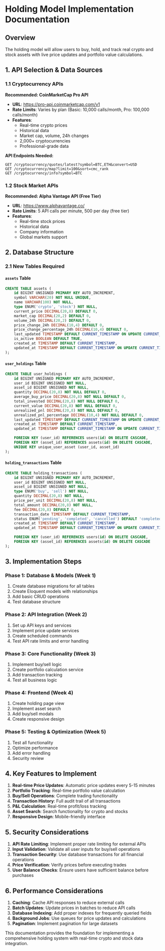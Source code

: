 # Holding Model Implementation Documentation

## Overview
The holding model will allow users to buy, hold, and track real crypto and stock assets with live price updates and portfolio value calculations.

## 1. API Selection & Data Sources

### 1.1 Cryptocurrency APIs
**Recommended: CoinMarketCap Pro API**
- **URL**: https://pro-api.coinmarketcap.com/v1
- **Rate Limits**: Varies by plan (Basic: 10,000 calls/month, Pro: 100,000 calls/month)
- **Features**: 
  - Real-time crypto prices
  - Historical data
  - Market cap, volume, 24h changes
  - 2,000+ cryptocurrencies
  - Professional-grade data

**API Endpoints Needed:**
```
GET /cryptocurrency/quotes/latest?symbol=BTC,ETH&convert=USD
GET /cryptocurrency/map?limit=100&sort=cmc_rank
GET /cryptocurrency/info?symbol=BTC
```

### 1.2 Stock Market APIs
**Recommended: Alpha Vantage API (Free Tier)**
- **URL**: https://www.alphavantage.co/
- **Rate Limits**: 5 API calls per minute, 500 per day (free tier)
- **Features**:
  - Real-time stock prices
  - Historical data
  - Company information
  - Global markets support

## 2. Database Structure

### 2.1 New Tables Required

#### `assets` Table
```sql
CREATE TABLE assets (
    id BIGINT UNSIGNED PRIMARY KEY AUTO_INCREMENT,
    symbol VARCHAR(20) NOT NULL UNIQUE,
    name VARCHAR(100) NOT NULL,
    type ENUM('crypto', 'stock') NOT NULL,
    current_price DECIMAL(20,8) DEFAULT 0,
    market_cap DECIMAL(20,2) DEFAULT 0,
    volume_24h DECIMAL(20,2) DEFAULT 0,
    price_change_24h DECIMAL(10,4) DEFAULT 0,
    price_change_percentage_24h DECIMAL(10,4) DEFAULT 0,
    last_updated TIMESTAMP DEFAULT CURRENT_TIMESTAMP ON UPDATE CURRENT_TIMESTAMP,
    is_active BOOLEAN DEFAULT TRUE,
    created_at TIMESTAMP DEFAULT CURRENT_TIMESTAMP,
    updated_at TIMESTAMP DEFAULT CURRENT_TIMESTAMP ON UPDATE CURRENT_TIMESTAMP
);
```

#### `user_holdings` Table
```sql
CREATE TABLE user_holdings (
    id BIGINT UNSIGNED PRIMARY KEY AUTO_INCREMENT,
    user_id BIGINT UNSIGNED NOT NULL,
    asset_id BIGINT UNSIGNED NOT NULL,
    quantity DECIMAL(20,8) NOT NULL DEFAULT 0,
    average_buy_price DECIMAL(20,8) NOT NULL DEFAULT 0,
    total_invested DECIMAL(20,8) NOT NULL DEFAULT 0,
    current_value DECIMAL(20,8) NOT NULL DEFAULT 0,
    unrealized_pnl DECIMAL(20,8) NOT NULL DEFAULT 0,
    unrealized_pnl_percentage DECIMAL(10,4) NOT NULL DEFAULT 0,
    last_updated TIMESTAMP DEFAULT CURRENT_TIMESTAMP ON UPDATE CURRENT_TIMESTAMP,
    created_at TIMESTAMP DEFAULT CURRENT_TIMESTAMP,
    updated_at TIMESTAMP DEFAULT CURRENT_TIMESTAMP ON UPDATE CURRENT_TIMESTAMP,
    
    FOREIGN KEY (user_id) REFERENCES users(id) ON DELETE CASCADE,
    FOREIGN KEY (asset_id) REFERENCES assets(id) ON DELETE CASCADE,
    UNIQUE KEY unique_user_asset (user_id, asset_id)
);
```

#### `holding_transactions` Table
```sql
CREATE TABLE holding_transactions (
    id BIGINT UNSIGNED PRIMARY KEY AUTO_INCREMENT,
    user_id BIGINT UNSIGNED NOT NULL,
    asset_id BIGINT UNSIGNED NOT NULL,
    type ENUM('buy', 'sell') NOT NULL,
    quantity DECIMAL(20,8) NOT NULL,
    price_per_unit DECIMAL(20,8) NOT NULL,
    total_amount DECIMAL(20,8) NOT NULL,
    fee DECIMAL(20,8) DEFAULT 0,
    transaction_date TIMESTAMP DEFAULT CURRENT_TIMESTAMP,
    status ENUM('pending', 'completed', 'cancelled') DEFAULT 'completed',
    created_at TIMESTAMP DEFAULT CURRENT_TIMESTAMP,
    updated_at TIMESTAMP DEFAULT CURRENT_TIMESTAMP ON UPDATE CURRENT_TIMESTAMP,
    
    FOREIGN KEY (user_id) REFERENCES users(id) ON DELETE CASCADE,
    FOREIGN KEY (asset_id) REFERENCES assets(id) ON DELETE CASCADE
);
```

## 3. Implementation Steps

### Phase 1: Database & Models (Week 1)
1. Create database migrations for all tables
2. Create Eloquent models with relationships
3. Add basic CRUD operations
4. Test database structure

### Phase 2: API Integration (Week 2)
1. Set up API keys and services
2. Implement price update services
3. Create scheduled commands
4. Test API rate limits and error handling

### Phase 3: Core Functionality (Week 3)
1. Implement buy/sell logic
2. Create portfolio calculation service
3. Add transaction tracking
4. Test all business logic

### Phase 4: Frontend (Week 4)
1. Create holding page view
2. Implement asset search
3. Add buy/sell modals
4. Create responsive design

### Phase 5: Testing & Optimization (Week 5)
1. Test all functionality
2. Optimize performance
3. Add error handling
4. Security review

## 4. Key Features to Implement

1. **Real-time Price Updates**: Automatic price updates every 5-15 minutes
2. **Portfolio Tracking**: Real-time portfolio value calculation
3. **Buy/Sell Operations**: Complete trading functionality
4. **Transaction History**: Full audit trail of all transactions
5. **P&L Calculation**: Real-time profit/loss tracking
6. **Asset Search**: Search functionality for crypto and stocks
7. **Responsive Design**: Mobile-friendly interface

## 5. Security Considerations

1. **API Rate Limiting**: Implement proper rate limiting for external APIs
2. **Input Validation**: Validate all user inputs for buy/sell operations
3. **Transaction Security**: Use database transactions for all financial operations
4. **Price Verification**: Verify prices before executing trades
5. **User Balance Checks**: Ensure users have sufficient balance before purchases

## 6. Performance Considerations

1. **Caching**: Cache API responses to reduce external calls
2. **Batch Updates**: Update prices in batches to reduce API calls
3. **Database Indexing**: Add proper indexes for frequently queried fields
4. **Background Jobs**: Use queues for price updates and calculations
5. **Pagination**: Implement pagination for large datasets

This documentation provides the foundation for implementing a comprehensive holding system with real-time crypto and stock data integration.
